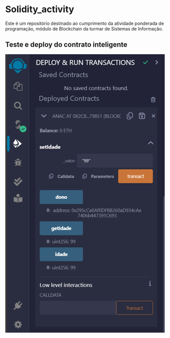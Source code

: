 # Solidity_activity
Este é um repositório destinado ao cumprimento da atividade ponderada de programação, módulo de Blockchain da turmar de Sistemas de Informação.

## Teste e deploy do contrato inteligente
![alt text](deploy.png)
